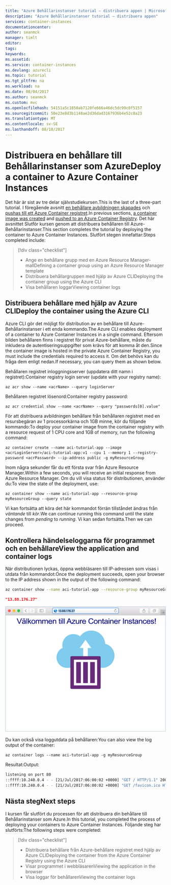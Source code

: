 ```yaml
---
title: "Azure Behållarinstanser tutorial – distribuera appen | Microsoft Docs"
description: "Azure Behållarinstanser tutorial – distribuera appen"
services: container-instances
documentationcenter: 
author: seanmck
manager: timlt
editor: 
tags: 
keywords: 
ms.assetid: 
ms.service: container-instances
ms.devlang: azurecli
ms.topic: tutorial
ms.tgt_pltfrm: na
ms.workload: na
ms.date: 08/04/2017
ms.author: seanmck
ms.custom: mvc
ms.openlocfilehash: 54151a5c1850ab7120fe666a46dc5dc99c0f5157
ms.sourcegitcommit: 50e23e8d3b1148ae2d36dad3167936b4e52c8a23
ms.translationtype: MT
ms.contentlocale: sv-SE
ms.lasthandoff: 08/18/2017
---
```

# <a name="deploy-a-container-to-azure-container-instances"></a><span data-ttu-id="77ddc-103">Distribuera en behållare till Behållarinstanser som Azure</span><span class="sxs-lookup"><span data-stu-id="77ddc-103">Deploy a container to Azure Container Instances</span></span>

<span data-ttu-id="77ddc-104">Det här är sist av tre delar självstudiekursen.</span><span class="sxs-lookup"><span data-stu-id="77ddc-104">This is the last of a three-part tutorial.</span></span> <span data-ttu-id="77ddc-105">I föregående avsnitt [en behållare avbildningen skapades](container-instances-tutorial-prepare-app.md) och [pushas till ett Azure Container registret](container-instances-tutorial-prepare-acr.md).</span><span class="sxs-lookup"><span data-stu-id="77ddc-105">In previous sections, [a container image was created](container-instances-tutorial-prepare-app.md) and [pushed to an Azure Container Registry](container-instances-tutorial-prepare-acr.md).</span></span> <span data-ttu-id="77ddc-106">Det här avsnittet Slutför kursen genom att distribuera behållaren till Azure-Behållarinstanser.</span><span class="sxs-lookup"><span data-stu-id="77ddc-106">This section completes the tutorial by deploying the container to Azure Container Instances.</span></span> <span data-ttu-id="77ddc-107">Slutfört stegen innefattar:</span><span class="sxs-lookup"><span data-stu-id="77ddc-107">Steps completed include:</span></span>

> [!div class="checklist"]
> * <span data-ttu-id="77ddc-108">Ange en behållare grupp med en Azure Resource Manager-mall</span><span class="sxs-lookup"><span data-stu-id="77ddc-108">Defining a container group using an Azure Resource Manager template</span></span>
> * <span data-ttu-id="77ddc-109">Distribuera behållargruppen med hjälp av Azure CLI</span><span class="sxs-lookup"><span data-stu-id="77ddc-109">Deploying the container group using the Azure CLI</span></span>
> * <span data-ttu-id="77ddc-110">Visa behållaren loggar</span><span class="sxs-lookup"><span data-stu-id="77ddc-110">Viewing container logs</span></span>

## <a name="deploy-the-container-using-the-azure-cli"></a><span data-ttu-id="77ddc-111">Distribuera behållare med hjälp av Azure CLI</span><span class="sxs-lookup"><span data-stu-id="77ddc-111">Deploy the container using the Azure CLI</span></span>

<span data-ttu-id="77ddc-112">Azure CLI gör det möjligt för distribution av en behållare till Azure-Behållarinstanser i ett enda kommando.</span><span class="sxs-lookup"><span data-stu-id="77ddc-112">The Azure CLI enables deployment of a container to Azure Container Instances in a single command.</span></span> <span data-ttu-id="77ddc-113">Eftersom bilden behållaren finns i registret för privat Azure-behållare, måste du inkludera de autentiseringsuppgifter som krävs för att komma åt den.</span><span class="sxs-lookup"><span data-stu-id="77ddc-113">Since the container image is hosted in the private Azure Container Registry, you must include the credentials required to access it.</span></span> <span data-ttu-id="77ddc-114">Om det behövs kan du fråga dem enligt nedan.</span><span class="sxs-lookup"><span data-stu-id="77ddc-114">If necessary, you can query them as shown below.</span></span>

<span data-ttu-id="77ddc-115">Behållaren registret inloggningsserver (uppdatera ditt namn i registret):</span><span class="sxs-lookup"><span data-stu-id="77ddc-115">Container registry login server (update with your registry name):</span></span>

```azurecli-interactive
az acr show --name <acrName> --query loginServer
```

<span data-ttu-id="77ddc-116">Behållaren registret lösenord:</span><span class="sxs-lookup"><span data-stu-id="77ddc-116">Container registry password:</span></span>

```azurecli-interactive
az acr credential show --name <acrName> --query "passwords[0].value"
```

<span data-ttu-id="77ddc-117">För att distribuera avbildningen behållare från behållaren registret med en resursbegäran av 1 processorkärna och 1GB minne, kör du följande kommando:</span><span class="sxs-lookup"><span data-stu-id="77ddc-117">To deploy your container image from the container registry with a resource request of 1 CPU core and 1GB of memory, run the following command:</span></span>

```azurecli-interactive
az container create --name aci-tutorial-app --image <acrLoginServer>/aci-tutorial-app:v1 --cpu 1 --memory 1 --registry-password <acrPassword> --ip-address public -g myResourceGroup
```

<span data-ttu-id="77ddc-118">Inom några sekunder får du ett första svar från Azure Resource Manager.</span><span class="sxs-lookup"><span data-stu-id="77ddc-118">Within a few seconds, you will receive an initial response from Azure Resource Manager.</span></span> <span data-ttu-id="77ddc-119">Om du vill visa status för distributionen, använder du:</span><span class="sxs-lookup"><span data-stu-id="77ddc-119">To view the state of the deployment, use:</span></span>

```azurecli-interactive
az container show --name aci-tutorial-app --resource-group myResourceGroup --query state
```

<span data-ttu-id="77ddc-120">Vi kan fortsätta att köra det här kommandot förrän tillståndet ändras från *väntande* till *kör*.</span><span class="sxs-lookup"><span data-stu-id="77ddc-120">We can continue running this command until the state changes from *pending* to *running*.</span></span> <span data-ttu-id="77ddc-121">Vi kan sedan fortsätta.</span><span class="sxs-lookup"><span data-stu-id="77ddc-121">Then we can proceed.</span></span>

## <a name="view-the-application-and-container-logs"></a><span data-ttu-id="77ddc-122">Kontrollera händelseloggarna för programmet och en behållare</span><span class="sxs-lookup"><span data-stu-id="77ddc-122">View the application and container logs</span></span>

<span data-ttu-id="77ddc-123">När distributionen lyckas, öppna webbläsaren till IP-adressen som visas i utdata från kommandot:</span><span class="sxs-lookup"><span data-stu-id="77ddc-123">Once the deployment succeeds, open your browser to the IP address shown in the output of the following command:</span></span>

```bash
az container show --name aci-tutorial-app --resource-group myResourceGroup --query ipAddress.ip
```

```json
"13.88.176.27"
```

![Hello world-app i webbläsaren][aci-app-browser]

<span data-ttu-id="77ddc-125">Du kan också visa loggutdata på behållaren:</span><span class="sxs-lookup"><span data-stu-id="77ddc-125">You can also view the log output of the container:</span></span>

```azurecli-interactive
az container logs --name aci-tutorial-app -g myResourceGroup
```

<span data-ttu-id="77ddc-126">Resultat:</span><span class="sxs-lookup"><span data-stu-id="77ddc-126">Output:</span></span>

```bash
listening on port 80
::ffff:10.240.0.4 - - [21/Jul/2017:06:00:02 +0000] "GET / HTTP/1.1" 200 1663 "-" "Mozilla/5.0 (Macintosh; Intel Mac OS X 10_12_5) AppleWebKit/537.36 (KHTML, like Gecko) Chrome/59.0.3071.115 Safari/537.36"
::ffff:10.240.0.4 - - [21/Jul/2017:06:00:02 +0000] "GET /favicon.ico HTTP/1.1" 404 150 "http://13.88.176.27/" "Mozilla/5.0 (Macintosh; Intel Mac OS X 10_12_5) AppleWebKit/537.36 (KHTML, like Gecko) Chrome/59.0.3071.115 Safari/537.36"
```

## <a name="next-steps"></a><span data-ttu-id="77ddc-127">Nästa steg</span><span class="sxs-lookup"><span data-stu-id="77ddc-127">Next steps</span></span>

<span data-ttu-id="77ddc-128">I kursen får slutfört du processen för att distribuera din behållare till Behållarinstanser som Azure.</span><span class="sxs-lookup"><span data-stu-id="77ddc-128">In this tutorial, you completed the process of deploying your containers to Azure Container Instances.</span></span> <span data-ttu-id="77ddc-129">Följande steg har slutförts:</span><span class="sxs-lookup"><span data-stu-id="77ddc-129">The following steps were completed:</span></span>

> [!div class="checklist"]
> * <span data-ttu-id="77ddc-130">Distribuera behållare från Azure-behållare registret med hjälp av Azure CLI</span><span class="sxs-lookup"><span data-stu-id="77ddc-130">Deploying the container from the Azure Container Registry using the Azure CLI</span></span>
> * <span data-ttu-id="77ddc-131">Visar programmet i webbläsaren</span><span class="sxs-lookup"><span data-stu-id="77ddc-131">Viewing the application in the browser</span></span>
> * <span data-ttu-id="77ddc-132">Visa loggar för behållaren</span><span class="sxs-lookup"><span data-stu-id="77ddc-132">Viewing the container logs</span></span>

<!-- LINKS -->
[prepare-app]: ./container-instances-tutorial-prepare-app.md

<!-- IMAGES -->
[aci-app-browser]: ./media/container-instances-quickstart/aci-app-browser.png
